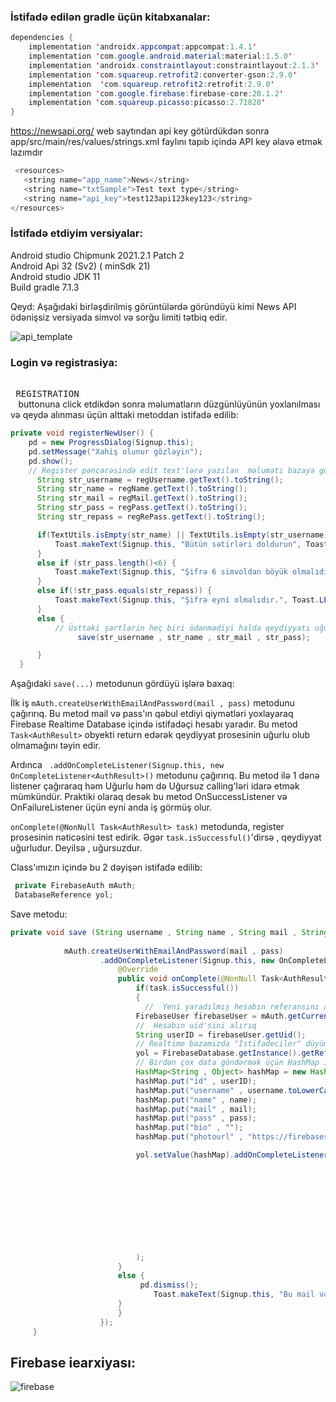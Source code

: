  
 ### İstifadə edilən gradle üçün kitabxanalar:
``` java 
dependencies {
    implementation 'androidx.appcompat:appcompat:1.4.1'
    implementation 'com.google.android.material:material:1.5.0'
    implementation 'androidx.constraintlayout:constraintlayout:2.1.3'
    implementation 'com.squareup.retrofit2:converter-gson:2.9.0'
    implementation  'com.squareup.retrofit2:retrofit:2.9.0'
    implementation 'com.google.firebase:firebase-core:20.1.2'
    implementation 'com.squareup.picasso:picasso:2.71828'
}
```

 https://newsapi.org/  web saytından api key  götürdükdən sonra app/src/main/res/values/strings.xml faylını tapıb içində API key əlavə etmək lazımdır
 ``` java
  <resources>
    <string name="app_name">News</string>
    <string name="txtSample">Test text type</string>
    <string name="api_key">test123api123key123</string>
 </resources>
```

###  İstifadə etdiyim versiyalar:
  Android studio Chipmunk 2021.2.1 Patch 2                                      
   Android Api 32 (Sv2) ( minSdk 21)                                                         
   Android studio JDK 11                                       
   Build gradle 7.1.3

Qeyd: Aşağıdaki birləşdirilmiş görüntülərdə göründüyü kimi News API ödənişsiz versiyada simvol və sorğu limiti tətbiq edir.

  ![api_template](https://github.com/akbarlee/NewsApi/assets/62420106/2c2e2ed8-148b-4c9b-85b8-915939304a0d)


### Login və registrasiya: 
  
 <kbd> <br> REGISTRATION <br> </kbd>  buttonuna click etdikdən sonra məlumatların düzgünlüyünün yoxlanılması və qeydə alınması üçün alttaki metoddan istifadə edilib: 
  ``` java
  private void registerNewUser() {
      pd = new ProgressDialog(Signup.this);
      pd.setMessage("Xahiş olunur gözləyin");
      pd.show();
      // Register pəncərəsində edit text'lərə yazılan  məlumatı bazaya göndərmək üçün aşağıdakı String dəyişənləri qeyd edirik
        String str_username = regUsername.getText().toString();
        String str_name = regName.getText().toString();
        String str_mail = regMail.getText().toString();
        String str_pass = regPass.getText().toString();
        String str_repass = regRePass.getText().toString();

        if(TextUtils.isEmpty(str_name) || TextUtils.isEmpty(str_username) || TextUtils.isEmpty(str_mail) || TextUtils.isEmpty(str_pass)|| TextUtils.isEmpty(str_repass ) ) {
            Toast.makeText(Signup.this, "Bütün sətirləri doldurun", Toast.LENGTH_SHORT).show();
        } 
        else if (str_pass.length()<6) {
            Toast.makeText(Signup.this, "Şifrə 6 simvoldan böyük olmalıdır.", Toast.LENGTH_SHORT).show();
        }
        else if(!str_pass.equals(str_repass)) {
            Toast.makeText(Signup.this, "Şifrə eyni olmalıdır.", Toast.LENGTH_SHORT);
        }
        else {
            // Üsttəki şərtlərin heç biri ödənmədiyi halda qeydiyyatı uğurla saxlamaq üçün
                 save(str_username , str_name , str_mail , str_pass);

        }
    }
```

  Aşağıdaki ```save(...)``` metodunun gördüyü işlərə baxaq:

  İlk iş ``` mAuth.createUserWithEmailAndPassword(mail , pass) ``` metodunu çağırırıq. Bu metod mail və pass'ın qəbul etdiyi qiymətləri yoxlayaraq Firebase Realtime Database içində istifadəçi hesabı yaradır. Bu metod ``` Task<AuthResult> ``` obyekti return edərək qeydiyyat prosesinin uğurlu olub olmamağını təyin edir.

  Ardınca ```  .addOnCompleteListener(Signup.this, new OnCompleteListener<AuthResult>() ``` metodunu çağırırıq. Bu metod ilə 1 dənə listener çağıraraq həm Uğurlu həm də Uğursuz calling'ləri idarə etmək mümkündür. Praktiki olaraq desək bu metod OnSuccessListener və  OnFailureListener üçün eyni anda iş görmüş olur.

```onComplete(@NonNull Task<AuthResult> task)``` metodunda, register prosesinin nəticəsini test edirik. Əgər ```task.isSuccessful()```'dirsə , qeydiyyat uğurludur. Deyilsə , uğursuzdur.

 Class'ımızın içində  bu 2 dəyişən istifadə edilib: 
 ``` java
  private FirebaseAuth mAuth;
  DatabaseReference yol;
```
  Save metodu: 
``` java
private void save (String username , String name , String mail , String pass) {
      
            mAuth.createUserWithEmailAndPassword(mail , pass)
                    .addOnCompleteListener(Signup.this, new OnCompleteListener<AuthResult>() {
                        @Override
                        public void onComplete(@NonNull Task<AuthResult> task) {
                            if(task.isSuccessful())
                            {
                              //  Yeni yaradılmış hesabın referansını alırıq
                            FirebaseUser firebaseUser = mAuth.getCurrentUser();
                            //  Hesabın uid'sini alırıq
                            String userID = firebaseUser.getUid();
                            // Realtime bazamızda "İstifadeciler" düyümünün içində uid adlı alt düyümdə istifadəçi məlumatları saxlamaq üçün
                            yol = FirebaseDatabase.getInstance().getReference().child("İstifadeciler").child(userID);
                            // Birdən çox data göndərmək üçün HashMap istifadə etməliyik.
                            HashMap<String , Object> hashMap = new HashMap<>();
                            hashMap.put("id" , userID);
                            hashMap.put("username" , username.toLowerCase());
                            hashMap.put("name" , name);
                            hashMap.put("mail" , mail);
                            hashMap.put("pass" , pass);
                            hashMap.put("bio" , "");
                            hashMap.put("photourl" , "https://firebasestorage.googleapis.com/v0/b/android-c01c1.appspot.com/o/placeholder.jpg?alt=media&token=5131ce0a-75ec-4644-8928-d6b2aff04509");

                            yol.setValue(hashMap).addOnCompleteListener(new OnCompleteListener<Void>() {
                                                                            @Override
                                                                            public void onComplete(@NonNull Task<Void> task) {
                                                                                  if (task.isSuccessful()) {
                                                                                      pd.dismiss();
                                                                                      Intent intent = new Intent(Signup.this , main_page.class);
                                                                                      intent.addFlags(Intent.FLAG_ACTIVITY_CLEAR_TASK | Intent.FLAG_ACTIVITY_NEW_TASK);
                                                                                         startActivity(intent);
                                                                                  }
                                                                            }
                                                                        }
                            );
                        }
                        else {
                             pd.dismiss();
                                Toast.makeText(Signup.this, "Bu mail və ya şifrə ilə qeydiyyat mümkün olmadı.", Toast.LENGTH_LONG).show();
                        }
                        }
                    });
     }
```
 ## Firebase iearxiyası: 

![firebase](https://github.com/akbarlee/NewsApi/assets/62420106/69a8dfe0-067a-41d9-bf3e-7ba2e8c3a839)


